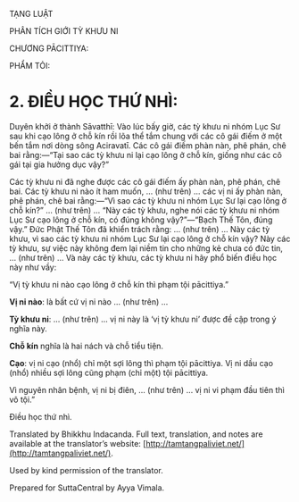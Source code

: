 

TẠNG LUẬT

PHÂN TÍCH GIỚI TỲ KHƯU NI

CHƯƠNG PĀCITTIYA:

PHẨM TỎI:

# 2\. ĐIỀU HỌC THỨ NHÌ:

Duyên khởi ở thành Sāvatthī: Vào lúc bấy giờ, các tỳ khưu ni nhóm Lục Sư sau khi cạo lông ở chỗ kín rồi lõa thể tắm chung với các cô gái điếm ở một bến tắm nơi dòng sông Aciravatī. Các cô gái điếm phàn nàn, phê phán, chê bai rằng:—“Tại sao các tỳ khưu ni lại cạo lông ở chỗ kín, giống như các cô gái tại gia hưởng dục vậy?”

Các tỳ khưu ni đã nghe được các cô gái điếm ấy phàn nàn, phê phán, chê bai. Các tỳ khưu ni nào ít ham muốn, … (như trên) … các vị ni ấy phàn nàn, phê phán, chê bai rằng:—“Vì sao các tỳ khưu ni nhóm Lục Sư lại cạo lông ở chỗ kín?” … (như trên) … “Này các tỳ khưu, nghe nói các tỳ khưu ni nhóm Lục Sư cạo lông ở chỗ kín, có đúng không vậy?”—“Bạch Thế Tôn, đúng vậy.” Đức Phật Thế Tôn đã khiển trách rằng: … (như trên) … Này các tỳ khưu, vì sao các tỳ khưu ni nhóm Lục Sư lại cạo lông ở chỗ kín vậy? Này các tỳ khưu, sự việc này không đem lại niềm tin cho những kẻ chưa có đức tin, … (như trên) … Và này các tỳ khưu, các tỳ khưu ni hãy phổ biến điều học này như vầy:

“Vị tỳ khưu ni nào cạo lông ở chỗ kín thì phạm tội pācittiya.”

**Vị ni nào**: là bất cứ vị ni nào … (như trên) …

**Tỳ khưu ni**: … (như trên) … vị ni này là ‘vị tỳ khưu ni’ được đề cập trong ý nghĩa này.

**Chỗ kín** nghĩa là hai nách và chỗ tiểu tiện.

**Cạo**: vị ni cạo (nhổ) chỉ một sợi lông thì phạm tội pācittiya. Vị ni dầu cạo (nhổ) nhiều sợi lông cũng phạm (chỉ một) tội pācittiya.

Vì nguyên nhân bệnh, vị ni bị điên, … (như trên) … vị ni vi phạm đầu tiên thì vô tội.”

Điều học thứ nhì.

Translated by Bhikkhu Indacanda. Full text, translation, and notes are available at the translator’s website: [http://tamtangpaliviet.net/](http://tamtangpaliviet.net/).

Used by kind permission of the translator.

Prepared for SuttaCentral by Ayya Vimala.
